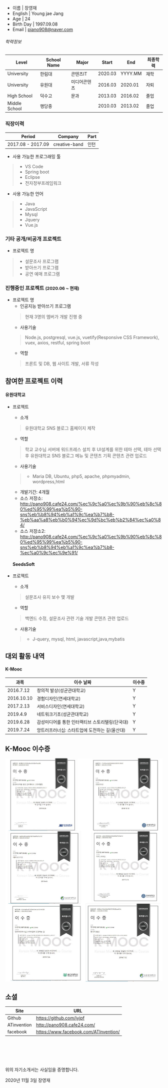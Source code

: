  - 이름 | 장영재
 - English | Young jae Jang
 - Age        | 24
 - Birth Day  | 1997.09.08
 - Email      | piano908@naver.com

###### 학력정보

Level       | School Name    | Major            | Start   | End     | 최종학력
------------|----------------|------------------|---------|---------|--------
University  | 한림대  | 콘텐츠IT | 2020.03 | YYYY.MM |  재학
University  | 유원대  | 미디어콘텐츠 | 2016.03 | 2020.01  | 자퇴
High School | 덕수고 |       문과           | 2013.03 | 2016.02 | 졸업 |
Middle School | 행당중 |                  | 2010.03 | 2013.02 | 졸업 |

### 직장이력
Period            | Company      | Part                    
------------------|--------------|-----------------------------
2017.08 - 2017.09  | creative-band | 인턴

* 사용 가능한 프로그래밍 툴
> - VS Code
> - Spring boot
> - Eclipse
> - 전자정부프레임워크

* 사용 가능한 언어
> - Java
> - JavaScript
> - Mysql
> - Jquery
> - Vue.js

### 기타 공개/비공개 프로젝트
* 프로젝트 명  
> - 설문조사 프로그램
> - 받아쓰기 프로그램
> - 공연 예매 프로그램

### 진행중인 프로젝트 <small>(2020.06 ~ 현재)</small>

* 프로젝트 명
  - 인공지능 받아쓰기 프로그램  
  > 현재 3명의 멤버가 개발 진행 중 
  - 사용기술  
  > Node.js, postgresql, vue.js, vuetify(Responsive CSS Framework), vuex, axios, restful, spring boot
  - 역할  
  > 프론트 및 DB, 웹 사이트 개발, 서류 작성
## 참여한 프로젝트 이력

#### 유원대학교
* 프로젝트
  - 소개  
  > 유원대학교 SNS 블로그 홈페이지 제작  
  - 역할  
  > 학교 교수님 서버에 워드프레스 설치 후 UI설계를 위한 테마 선택, 테마 선택 후 유원대학교 SNS 블로그 메뉴 및 콘텐츠 기획
    콘텐츠 관련 업로드
  - 사용기술  
  > * Maria DB, Ubuntu, php5, apache, phpmyadmin, wordpress,html
  - 개발기간: 4개월  
  - 소스 저장소: http://pano908.cafe24.com/%ec%9c%a0%ec%9b%90%eb%8c%80%ed%95%99%ea%b5%90-sns%eb%b8%94%eb%a1%9c%ea%b7%b8-%eb%aa%a8%eb%b0%94%ec%9d%bc%eb%b2%84%ec%a0%84/
  - 소스 저장소2: http://pano908.cafe24.com/%ec%9c%a0%ec%9b%90%eb%8c%80%ed%95%99%ea%b5%90-sns%eb%b8%94%eb%a1%9c%ea%b7%b8-%ec%a0%9c%ec%9e%91/
  
  #### SeedsSoft
  
* 프로젝트
  - 소개  
  > 설문조사 유지 보수 맻 개발
  - 역할  
  > 백엔드 수정, 설문조사 관련 기술 개발
    콘텐츠 관련 업로드
  - 사용기술  
  > * J-query, mysql, html, javascript,java,mybatis





## 대외 활동 내역
#### K-Mooc
과목 | 이수 날짜     | 이수증
------------|---------|-----------------------------
2016.7.12    | 창의적 발상(성균관대학교)   | Y
2016.10.10     | 경험디자인(연세대학교)   | Y
2017.2.13 | 서비스디자인(연세대학교) | Y
2019.4.9 | 네트워크기초(성균관대학교) | Y
2019.6.28 | 감성미디어를 통한 인터랙티브 스토리텔링(단국대) | Y
2019.7.24 | 앙트러프러너십: 스타트업에 도전하는 길(울산대) | Y

## K-Mooc 이수증
![](https://github.com/jyjpf/resume/blob/main/picture/%EA%B9%83%ED%97%88%EB%B8%8C.jpg)

## 소셜
Site     | URL
---------|-------------------------------
Github   | https://github.com/jyjpf
ATinvention | http://pano908.cafe24.com/
facebook | https://www.facebook.com/ATInvention/

<br><br>
---
위의 자기소개서는 사실임을 증명합니다.

2020년 11월 3일
장영재
